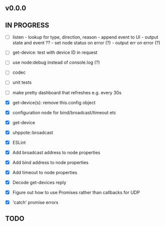 ## v0.0.0

## IN PROGRESS

- [ ] listen
      - lookup for type, direction, reason
      - append event to UI
      - output state and event ??
      - set node status on error (?)
      - output err on error (?)
- [ ] get-device: test with device ID in request
- [ ] use node:debug instead of console.log (?)
- [ ] codec
- [ ] unit tests
- [ ] make pretty dashboard that refreshes e.g. every 30s

- [x] get-device(s): remove this.config object
- [x] configuration node for bind/broadcast/timeout etc
- [x] get-device
- [x] uhppote::broadcast
- [x] ESLint
- [x] Add broadcast address to node properties
- [x] Add bind address to node properties
- [x] Add timeout to node properties
- [x] Decode get-devices reply
- [x] Figure out how to use Promises rather than callbacks for UDP
- [x] 'catch' promise errors

## TODO


